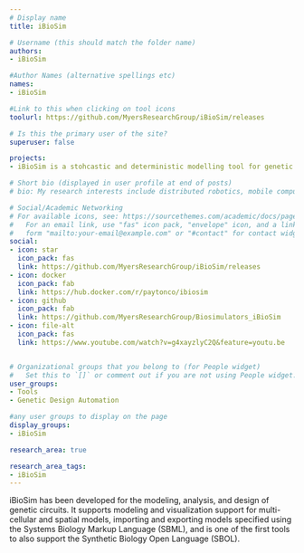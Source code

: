 ```yaml
---
# Display name
title: iBioSim

# Username (this should match the folder name)
authors:
- iBioSim

#Author Names (alternative spellings etc)
names:
- iBioSim

#Link to this when clicking on tool icons
toolurl: https://github.com/MyersResearchGroup/iBioSim/releases

# Is this the primary user of the site?
superuser: false

projects:
- iBioSim is a stohcastic and deterministic modelling tool for genetic circuit design and analysis.

# Short bio (displayed in user profile at end of posts)
# bio: My research interests include distributed robotics, mobile computing and programmable matter.

# Social/Academic Networking
# For available icons, see: https://sourcethemes.com/academic/docs/page-builder/#icons
#   For an email link, use "fas" icon pack, "envelope" icon, and a link in the
#   form "mailto:your-email@example.com" or "#contact" for contact widget.
social:
- icon: star
  icon_pack: fas
  link: https://github.com/MyersResearchGroup/iBioSim/releases
- icon: docker
  icon_pack: fab
  link: https://hub.docker.com/r/paytonco/ibiosim
- icon: github
  icon_pack: fab
  link: https://github.com/MyersResearchGroup/Biosimulators_iBioSim
- icon: file-alt
  icon_pack: fas
  link: https://www.youtube.com/watch?v=g4xayzlyC2Q&feature=youtu.be


# Organizational groups that you belong to (for People widget)
#   Set this to `[]` or comment out if you are not using People widget.
user_groups:
- Tools
- Genetic Design Automation

#any user groups to display on the page
display_groups:
- iBioSim

research_area: true

research_area_tags:
- iBioSim
---
```


iBioSim has been developed for the modeling, analysis, and design of genetic circuits. It supports modeling and visualization support for multi-cellular and spatial models, importing and exporting models specified using the Systems Biology Markup Language (SBML), and is one of the first tools to also support the Synthetic Biology Open Language (SBOL).